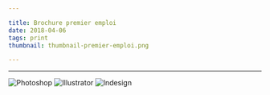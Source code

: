```yaml
---

title: Brochure premier emploi
date: 2018-04-06
tags: print
thumbnail: thumbnail-premier-emploi.png

---
```



---

![Photoshop](/images/icons/photoshop.svg)
![Illustrator](/images/icons/illustrator.svg)
![Indesign](/images/icons/indesign.svg)

